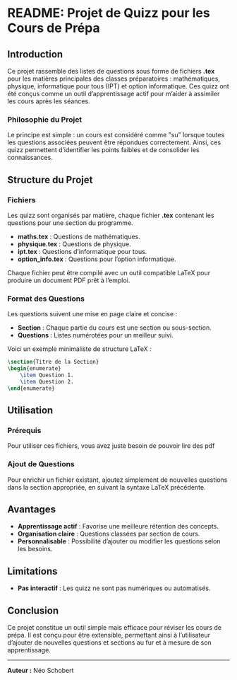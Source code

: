 # README: Projet de Quizz pour les Cours de Prépa

## Introduction
Ce projet rassemble des listes de questions sous forme de fichiers **.tex** pour les matières principales des classes préparatoires : mathématiques, physique, informatique pour tous (IPT) et option informatique. Ces quizz ont été conçus comme un outil d’apprentissage actif pour m’aider à assimiler les cours après les séances.

### Philosophie du Projet
Le principe est simple : un cours est considéré comme "su" lorsque toutes les questions associées peuvent être répondues correctement. Ainsi, ces quizz permettent d’identifier les points faibles et de consolider les connaissances.

## Structure du Projet

### Fichiers
Les quizz sont organisés par matière, chaque fichier **.tex** contenant les questions pour une section du programme.

- **maths.tex** : Questions de mathématiques.
- **physique.tex** : Questions de physique.
- **ipt.tex** : Questions d’informatique pour tous.
- **option\_info.tex** : Questions pour l’option informatique.

Chaque fichier peut être compilé avec un outil compatible LaTeX pour produire un document PDF prêt à l’emploi.

### Format des Questions
Les questions suivent une mise en page claire et concise :
- **Section** : Chaque partie du cours est une section ou sous-section.
- **Questions** : Listes numérotées pour un meilleur suivi.

Voici un exemple minimaliste de structure LaTeX :
```latex
\section{Titre de la Section}
\begin{enumerate}
    \item Question 1.
    \item Question 2.
\end{enumerate}
```

## Utilisation

### Prérequis
Pour utiliser ces fichiers, vous avez juste besoin de pouvoir lire des pdf

### Ajout de Questions
Pour enrichir un fichier existant, ajoutez simplement de nouvelles questions dans la section appropriée, en suivant la syntaxe LaTeX précédente.

## Avantages
- **Apprentissage actif** : Favorise une meilleure rétention des concepts.
- **Organisation claire** : Questions classées par section de cours.
- **Personnalisable** : Possibilité d’ajouter ou modifier les questions selon les besoins.

## Limitations
- **Pas interactif** : Les quizz ne sont pas numériques ou automatisés.

## Conclusion
Ce projet constitue un outil simple mais efficace pour réviser les cours de prépa. Il est conçu pour être extensible, permettant ainsi à l’utilisateur d’ajouter de nouvelles questions et sections au fur et à mesure de son apprentissage.

---
**Auteur :** Néo Schobert


